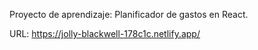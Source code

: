 Proyecto de aprendizaje: Planificador de gastos en React.

URL: 
https://jolly-blackwell-178c1c.netlify.app/
